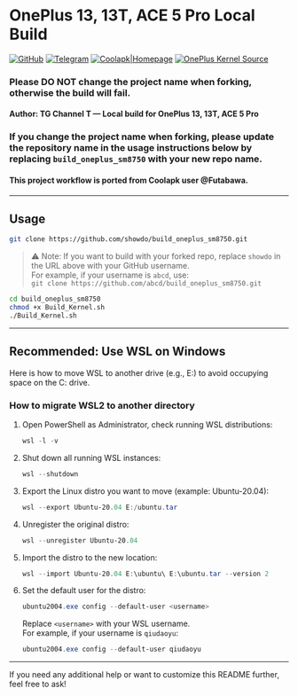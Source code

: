 # OnePlus 13, 13T, ACE 5 Pro Local Build

[![GitHub](https://img.shields.io/badge/-GitHub_Repo-181717?logo=github&logoColor=white&style=flat-square)](https://github.com/showdo/build_oneplus_sm8750)
[![Telegram](https://img.shields.io/badge/Telegram-Channel-blue.svg?logo=telegram)](https://t.me/qdykernel)
[![Coolapk|Homepage](https://img.shields.io/badge/%E9%85%B7%E5%AE%89%7C%E4%B8%BB%E9%A1%B5-3DDC84?style=flat-square&logo=android&logoColor=white)](http://www.coolapk.com/u/1624571)
[![OnePlus Kernel Source](https://img.shields.io/badge/OnePlus_Kernel_Source-EB0029?logo=oneplus&logoColor=white&style=flat-square)](https://github.com/OnePlusOSS/kernel_manifest)

### Please DO NOT change the project name when forking, otherwise the build will fail.

#### Author: TG Channel T — Local build for OnePlus 13, 13T, ACE 5 Pro

### If you change the project name when forking, please update the repository name in the usage instructions below by replacing `build_oneplus_sm8750` with your new repo name.

#### This project workflow is ported from Coolapk user @Futabawa.

---

## Usage

```bash
git clone https://github.com/showdo/build_oneplus_sm8750.git
```

> ⚠️ Note: If you want to build with your forked repo, replace `showdo` in the URL above with your GitHub username.  
> For example, if your username is `abcd`, use:  
> `git clone https://github.com/abcd/build_oneplus_sm8750.git`

```bash
cd build_oneplus_sm8750
chmod +x Build_Kernel.sh
./Build_Kernel.sh
```

---

## Recommended: Use WSL on Windows  
Here is how to move WSL to another drive (e.g., E:) to avoid occupying space on the C: drive.

### How to migrate WSL2 to another directory

1. Open PowerShell as Administrator, check running WSL distributions:

   ```powershell
   wsl -l -v
   ```

2. Shut down all running WSL instances:

   ```powershell
   wsl --shutdown
   ```

3. Export the Linux distro you want to move (example: Ubuntu-20.04):

   ```powershell
   wsl --export Ubuntu-20.04 E:/ubuntu.tar
   ```

4. Unregister the original distro:

   ```powershell
   wsl --unregister Ubuntu-20.04
   ```

5. Import the distro to the new location:

   ```powershell
   wsl --import Ubuntu-20.04 E:\ubuntu\ E:\ubuntu.tar --version 2
   ```

6. Set the default user for the distro:

   ```powershell
   ubuntu2004.exe config --default-user <username>
   ```

   Replace `<username>` with your WSL username.  
   For example, if your username is `qiudaoyu`:

   ```powershell
   ubuntu2004.exe config --default-user qiudaoyu
   ```

---

If you need any additional help or want to customize this README further, feel free to ask!

